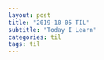```yaml
---
layout: post
title: "2019-10-05 TIL"
subtitle: "Today I Learn"
categories: til
tags: til
---
```

## 